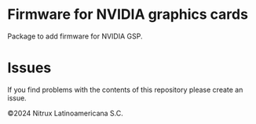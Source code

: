 # Firmware for NVIDIA graphics cards

Package to add firmware for NVIDIA GSP.

# Issues
If you find problems with the contents of this repository please create an issue.

©2024 Nitrux Latinoamericana S.C.
